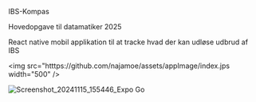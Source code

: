 IBS-Kompas

Hovedopgave til datamatiker 2025

React native mobil applikation til at tracke hvad der kan udløse udbrud af IBS

<img src="htttps://github.com/najamoe/assets/appImage/index.jps width="500" />

![Screenshot_20241115_155446_Expo Go](https://github.com/user-attachments/assets/ebeb2537-1050-4062-bc09-0da3c8c6a093)
